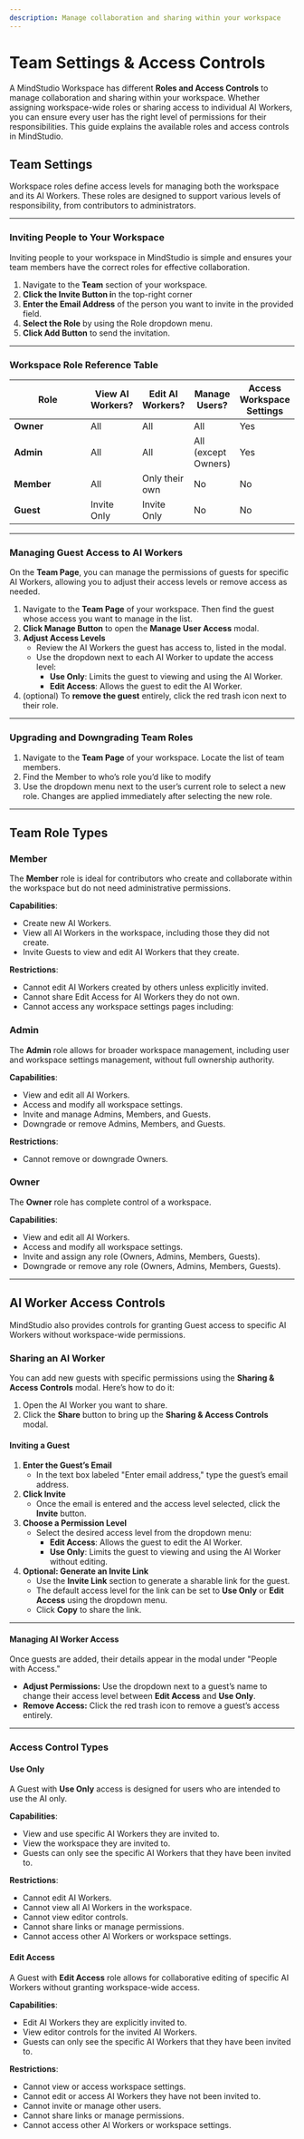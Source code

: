 ```yaml
---
description: Manage collaboration and sharing within your workspace
---
```


# Team Settings & Access Controls

A MindStudio Workspace has different **Roles and Access Controls** to manage collaboration and sharing within your workspace. Whether assigning workspace-wide roles or sharing access to individual AI Workers, you can ensure every user has the right level of permissions for their responsibilities. This guide explains the available roles and access controls in MindStudio.

## Team Settings

Workspace roles define access levels for managing both the workspace and its AI Workers. These roles are designed to support various levels of responsibility, from contributors to administrators.

***

### **Inviting People to Your Workspace**

Inviting people to your workspace in MindStudio is simple and ensures your team members have the correct roles for effective collaboration.

1. Navigate to the **Team** section of your workspace.
2. **Click the Invite Button i**n the top-right corner
3. **Enter the Email Address** of the person you want to invite in the provided field.
4. **Select the Role** by using the Role dropdown menu.
5. **Click Add Button** to send the invitation.

***

### **Workspace Role Reference Table**

<table data-full-width="false"><thead><tr><th width="149">Role</th><th>View AI Workers?</th><th>Edit AI Workers?</th><th>Manage Users? </th><th>Access Workspace Settings</th></tr></thead><tbody><tr><td><strong>Owner</strong></td><td>All</td><td>All</td><td>All</td><td>Yes</td></tr><tr><td><strong>Admin</strong></td><td>All</td><td>All</td><td>All (except Owners)</td><td>Yes</td></tr><tr><td><strong>Member</strong></td><td>All</td><td>Only their own</td><td>No</td><td>No</td></tr><tr><td><strong>Guest</strong></td><td>Invite Only</td><td>Invite Only</td><td>No</td><td>No</td></tr></tbody></table>

***

### **Managing Guest Access to AI Workers**

On the **Team Page**, you can manage the permissions of guests for specific AI Workers, allowing you to adjust their access levels or remove access as needed.

1. Navigate to the **Team Page** of your workspace. Then find the guest whose access you want to manage in the list.
2. **Click Manage Button** to open the **Manage User Access** modal.
3. **Adjust Access Levels**
   * Review the AI Workers the guest has access to, listed in the modal.
   * Use the dropdown next to each AI Worker to update the access level:
     * **Use Only**: Limits the guest to viewing and using the AI Worker.
     * **Edit Access**: Allows the guest to edit the AI Worker.
4. (optional) To **remove the guest** entirely, click the red trash icon next to their role.

***

### **Upgrading and Downgrading Team Roles**

1. Navigate to the **Team Page** of your workspace. Locate the list of team members.
2. Find the Member to who’s role you’d like to modify
3. Use the dropdown menu next to the user’s current role to select a new role. Changes are applied immediately after selecting the new role.

***

## Team Role Types

### **Member**

The **Member** role is ideal for contributors who create and collaborate within the workspace but do not need administrative permissions.

**Capabilities**:

* Create new AI Workers.
* View all AI Workers in the workspace, including those they did not create.
* Invite Guests to view and edit AI Workers that they create.

**Restrictions**:

* Cannot edit AI Workers created by others unless explicitly invited.
* Cannot share Edit Access for AI Workers they do not own.
* Cannot access any workspace settings pages including:

### **Admin**

The **Admin** role allows for broader workspace management, including user and workspace settings management, without full ownership authority.

**Capabilities**:

* View and edit all AI Workers.
* Access and modify all workspace settings.
* Invite and manage Admins, Members, and Guests.
* Downgrade or remove Admins, Members, and Guests.

**Restrictions**:

* Cannot remove or downgrade Owners.

### **Owner**

The **Owner** role has complete control of a workspace.

**Capabilities**:

* View and edit all AI Workers.
* Access and modify all workspace settings.
* Invite and assign any role (Owners, Admins, Members, Guests).
* Downgrade or remove any role (Owners, Admins, Members, Guests).

***

## **AI Worker Access Controls**

MindStudio also provides controls for granting Guest access to specific AI Workers without workspace-wide permissions.

### Sharing an AI Worker

You can add new guests with specific permissions using the **Sharing & Access Controls** modal. Here’s how to do it:

1. Open the AI Worker you want to share.
2. Click the **Share** button to bring up the **Sharing & Access Controls** modal.

#### **Inviting a Guest**

1. **Enter the Guest’s Email**
   * In the text box labeled "Enter email address," type the guest’s email address.
2. **Click Invite**
   * Once the email is entered and the access level selected, click the **Invite** button.
3. **Choose a Permission Level**
   * Select the desired access level from the dropdown menu:
     * **Edit Access**: Allows the guest to edit the AI Worker.
     * **Use Only**: Limits the guest to viewing and using the AI Worker without editing.
4. **Optional: Generate an Invite Link**
   * Use the **Invite Link** section to generate a sharable link for the guest.
   * The default access level for the link can be set to **Use Only** or **Edit Access** using the dropdown menu.
   * Click **Copy** to share the link.

***

#### **Managing AI Worker Access**

Once guests are added, their details appear in the modal under "People with Access."

* **Adjust Permissions:** Use the dropdown next to a guest’s name to change their access level between **Edit Access** and **Use Only**.
* **Remove Access:** Click the red trash icon to remove a guest’s access entirely.

***

### Access Control Types

#### **Use Only**

A Guest with **Use Only** access is designed for users who are intended to use the AI only.

**Capabilities**:

* View and use specific AI Workers they are invited to.
* View the workspace they are invited to.
* Guests can only see the specific AI Workers that they have been invited to.

**Restrictions**:

* Cannot edit AI Workers.
* Cannot view all AI Workers in the workspace.
* Cannot view editor controls.
* Cannot share links or manage permissions.
* Cannot access other AI Workers or workspace settings.

#### **Edit Access**

A Guest with **Edit Access** role allows for collaborative editing of specific AI Workers without granting workspace-wide access.

**Capabilities**:

* Edit AI Workers they are explicitly invited to.
* View editor controls for the invited AI Workers.
* Guests can only see the specific AI Workers that they have been invited to.

**Restrictions**:

* Cannot view or access workspace settings.
* Cannot edit or access AI Workers they have not been invited to.
* Cannot invite or manage other users.
* Cannot share links or manage permissions.
* Cannot access other AI Workers or workspace settings.
